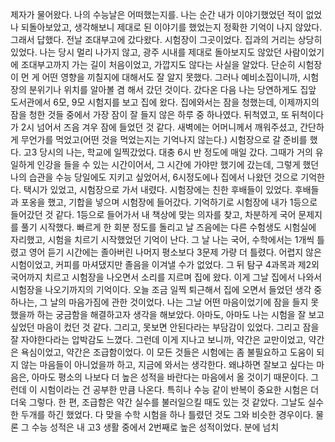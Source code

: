 제자가 물어왔다. 나의 수능날은 어떠했는지를. 나는 순간 내가 이야기했었던 적이 없었나 되돌아보았고, 생각해보니 제대로 된 이야기를 했었는지 정확한 기억이 나지 않았다. 그래서 답했다.
전날 조대부고에 갔다왔다. 시험장이 그곳이었다. 집과의 거리는 상당히 있었다. 나는 당시 멀리 나가지 않고, 광주 시내를 제대로 돌아보지도 않았던 사람이었기에 조대부고까지 가는 길이 처음이었고, 가깝지도 않다는 사실을 알았다. 단순히 시험장이 먼 게 어떤 영향을 끼칠지에 대해서도 잘 알지 못했다. 그러나 예비소집이니까, 시험장의 분위기나 위치를 알아볼 겸 해서 갔던 것이다.
갔다온 다음 나는 당연하게도 집앞 도서관에서 6모, 9모 시험지를 보고 집에 왔다. 집에와서는 잠을 청했는데, 이제까지의 잠을 청한 것들 중에서 가장 잠이 잘 들지 않은 하루 중 하나였다. 뒤척였고, 또 뒤척이다가 2시 넘어서 즈음 겨우 잠에 들었던 것 같다. 새벽에는 어머니께서 깨워주셨고, 간단하게 무언가를 먹었고(어떤 것을 먹었는지는 기억나지 않는다.) 시험장으로 갈 준비를 했다.
고3 당시의 나는, 학교에 일찍갔었다. 대충 6시 반 정도에 매일 갔다. 그때가 거의 유일하게 인강을 들을 수 있는 시간이어서, 그 시간에 가야만 했기에 갔는데, 그렇게 했던 나의 습관을 수능 당일에도 지키고 싶었어서, 6시정도에나 집에서 나왔던 것으로 기억한다. 택시가 있었고, 시험장으로 가서 내렸다. 시험장에는 친한 후배들이 있었다. 후배들과 포옹을 했고, 기합을 넣으며 시험장에 들어갔다. 기억하기로 시험장에 내가 1등으로 들어갔던 것 같다.
1등으로 들어가서 내 책상에 맞는 의자를 찾고, 차분하게 국어 문제지를 풀기 시작했다. 빠르게 한 회분 정도를 돌리고 날 즈음에는 다른 수험생도 시험실에 자리했고, 시험을 치르기 시작했었던 기억이 난다. 그 날 나는 국어, 수학에서는 1개씩 틀렸고 영어 듣기 시간에는 졸아버린 나머지 평소보다 3문제 가량 더 틀렸다. 어렵지 않은 시험이었고, 커피를 마셔댔지만 졸음을 이겨낼 수가 없었다. 그 뒤 탐구 4과목과 제2외국어까지 치르고 시험장을 나오면서 소리를 지르며 집에 왔다.
이게 그날 집에서 나와서 시험장을 나오기까지의 기억이다.
오늘 조금 일찍 퇴근해서 집에 오면서 들었던 생각 중 하나는, 그 날의 마음가짐에 관한 것이었다. 나는 그날 어떤 마음이었기에 잠을 들지 못했을까 하는 궁금함을 해결하고자 생각을 해보았다.
아마도, 아마도 나는 시험을 잘 보고 싶었던 마음이 컸던 것 같다. 그리고, 못보면 안된다라는 부담감이 있었다. 그리고 잠을 잘 자야한다라는 압박감도 느꼈다. 그런데 이게 지나고 보니까, 약간은 교만이었고, 약간은 욕심이었고, 약간은 조급함이었다. 이 모든 것들은 시험에는 좀 불필요하고 도움이 되지 않는 마음들이 아니었을까 하고, 지금에 와서는 생각한다. 왜냐하면 잘보고 싶다는 마음은, 아마도 평소의 나보다 더 높은 성적을 바란다는 마음에서 올 것이기 때문이다. 그런데 이 시험이라는 건 공부한 만큼 나온다. 특히나 수능 같이 반복이 중요한 시험은 더더욱 그렇다. 한 편, 조급함은 약간 실수를 불러일으킬 때도 있는 것 같았다. 그날도 실수 한 두개를 하긴 했었다. 다 맞을 수학 시험을 하나 틀렸던 것도 그와 비슷한 경우이다.
물론 그 수능 성적은 내 고3 생활 중에서 2번째로 높은 성적이었다. 분에 넘치